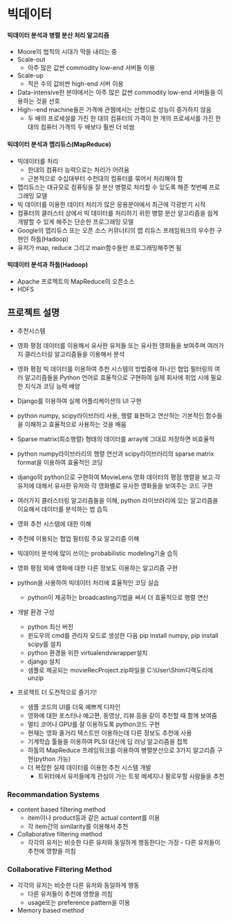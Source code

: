 # 빅데이터

#### 빅데이터 분석과 병렬 분산 처리 알고리즘

* Moore의 법칙의 시대가 막을 내리는 중
* Scale-out 
  * 아주 많은 값싼 commodity low-end 서버들 이용
* Scale-up
  * 적은 수의 값비싼 high-end 서버 이용
* Data-intensive한 분야에서는 아주 많은 값싼 commodity low-end 서버들을 이용하는 것을 선호
* High--end machine들은 가격에 관젬에서는 선형으로 성능이  증가하지 않음
  * 두 배의 프로세설를 가진 한 대의 컴퓨터의 가격이 한 개의 프로세서를 가진 한 대의 컴퓨터 가격의 두 배보다 훨씬 더 비쌈

#### 빅데이터 분석과 맵리듀스(MapReduce)

* 빅데이터를 처리
  * 한대의 컴퓨터 능력으로는 처리가 어려움
  * 근본적으로 수십대부터 수천대의 컴퓨터를 묶어서 처리해야 함
* 맵리듀스는 대규모로 컴퓨팅을 잘 분산 병렬로 처리할 수 있도록 해준 첫번째 프로그래밍 모델
* 빅 데이터를 이용한 데이터 처리가 많은 응용분야에서 최근에 각광받기 시작
* 컴퓨터의 클러스터 상에서 빅 데이터를 처리하기 위한 병렬 분산 알고리즘을 쉽게 개발할 수 있게 해주는 단순한 프로그래밍 모델
* Google의 맵리듀스 또는 오픈 소스 커뮤너티의 맵 리듀스 프레임워크의 우수한 구현인 하둡(Hadoop)
* 유저가 map, reduce 그리고 main함수들만 프로그래밍해주면 됨

#### 빅데이터 분석과 하둡(Hadoop)

* Apache 프로젝트의 MapReduce의 오픈소스
* HDFS



## 프로젝트 설명

* 추천시스템
* 영화 평점 데이터를 이용해서 유사한 유저들 또는 유사한 영화들을 보여주며 여러가지 클러스터링 알고리즘들을 이용해서 분석
* 영화 평점 빅 데이터를 이용하여 추천 시스템의 방법중에 하나인 협업 필터링의 여러 알고리즘들을 Python 언어로 효율적으로 구현하여 실제 회사에 취업 시에 필요한 지식과 코딩 능력 배양

* Django를 이용하여 실제 어플리케이션의 UI 구현
* python numpy, scipy라이브러리 사용, 행렬 표현하고 연산하는 기본적인 함수들을 이해하고 효율적으로 사용하는 것을 배움
* Sparse matrix(희소행렬) 형태의 데이터를 array에 그대로 저장하면 비효율적
* python numpy라이브러리의 행렬 연산과 scipy라이브러리의 sparse matrix format을 이용하여 효율적인 코딩
* django의 python으로 구현하여 MovieLens 영화 데이터의 평점 행렬을 보고 각 유저에 대해서 유사한 유저와 각 영화별로 유사한 영화들을 보여주는 코드 구현
* 여러가지 클러스터링 알고리즘들을 이해, python 라이브러리에 있는 알고리즘을 이요해서 데이터를 분석하는 법 습득

* 영화 추천 시스템에 대한 이해
* 추천에 이용되는 협업 필터링 주요 알고리즘 이해
* 빅데이터 분석에 많이 쓰이는 probabilistic modeling기술 습득
* 영화 평점 외에 영화에 대한 다른 정보도 이용하는 알고리즘 구현
* python을 사용하여 빅데이터 처리에 효율적인 코딩 실습
  * python이 제공하는 broadcasting기법을 써서 더 효율적으로 행렬 연산
* 개발 환경 구성
  * python 최신 버전
  * 윈도우의 cmd를 관리자 모드로 생성한 다음 pip install numpy, pip install scipy를 설치
  * python 환경을 위한 virtualendvwrapper설치
  * django 설치
  * 샘플로 제공되는 movieRecProject.zip파일을 C:\User\Shim디렉도리에 unzip

* 프로젝트 더 도전적으로 즐기기!
  * 샘플 코드의 UI를 더욱 예쁘게 디자인
  * 영화에 대한 포스터나 예고편, 동영상, 리뷰 등을 같이 추천할 때 함께 보여줌
  * 멀티 코어나 GPU를 잘 이용하도록 python코드 구현
  * 현재는 영화 줄거리 텍스트만 이용하는데 다른 정보도 추천에 사용
  * 기계학습 툴들을 이용하여 PLSI 대신에 딥 러닝 알고리즘을 접목
  * 하둡의 MapReduce 프레임워크를 이용하여 병렬분산으로 3가지 알고리즘 구현(python 가능)
  * 더 복잡한 실제 데이터를 이용한 추천 시스템 개발
    * 트위터에서 유저들에게 관심이 가는 트윗 메세지나 팔로우할 사람들을 추천

### Recommandation Systems

* content based filtering method
  * item이나 product등과 같은 actual content를 이용
  * 각 item간의 similarity를 이용해서 추천
* Collaborative filtering method
  * 각각의 유저는 비슷한 다른 유저와 동일하게 행동한다는 가정 - 다른 유저들이 추천에 영향을 끼침

### Collaborative Filtering Method

* 각각의 유저는 비슷한 다른 유저와 동일하게 행동
  * 다른 유저들이 추천에 영향을 끼침
  * usage또는 preference pattern을 이용
* Memory based method



